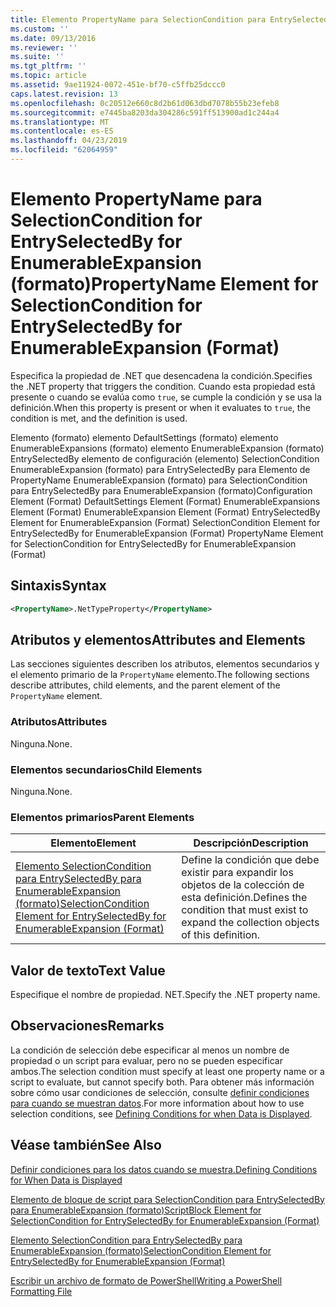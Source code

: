 ```yaml
---
title: Elemento PropertyName para SelectionCondition para EntrySelectedBy para EnumerableExpansion (formato) | Microsoft Docs
ms.custom: ''
ms.date: 09/13/2016
ms.reviewer: ''
ms.suite: ''
ms.tgt_pltfrm: ''
ms.topic: article
ms.assetid: 9ae11924-0072-451e-bf70-c5ffb25dccc0
caps.latest.revision: 13
ms.openlocfilehash: 0c20512e660c8d2b61d063dbd7078b55b23efeb8
ms.sourcegitcommit: e7445ba8203da304286c591ff513900ad1c244a4
ms.translationtype: MT
ms.contentlocale: es-ES
ms.lasthandoff: 04/23/2019
ms.locfileid: "62064959"
---
```

# <a name="propertyname-element-for-selectioncondition-for-entryselectedby-for-enumerableexpansion-format"></a><span data-ttu-id="dedf3-102">Elemento PropertyName para SelectionCondition for EntrySelectedBy for EnumerableExpansion (formato)</span><span class="sxs-lookup"><span data-stu-id="dedf3-102">PropertyName Element for SelectionCondition for EntrySelectedBy for EnumerableExpansion (Format)</span></span>

<span data-ttu-id="dedf3-103">Especifica la propiedad de .NET que desencadena la condición.</span><span class="sxs-lookup"><span data-stu-id="dedf3-103">Specifies the .NET property that triggers the condition.</span></span> <span data-ttu-id="dedf3-104">Cuando esta propiedad está presente o cuando se evalúa como `true`, se cumple la condición y se usa la definición.</span><span class="sxs-lookup"><span data-stu-id="dedf3-104">When this property is present or when it evaluates to `true`, the condition is met, and the definition is used.</span></span>

<span data-ttu-id="dedf3-105">Elemento (formato) elemento DefaultSettings (formato) elemento EnumerableExpansions (formato) elemento EnumerableExpansion (formato) EntrySelectedBy elemento de configuración (elemento) SelectionCondition EnumerableExpansion (formato) para EntrySelectedBy para Elemento de PropertyName EnumerableExpansion (formato) para SelectionCondition para EntrySelectedBy para EnumerableExpansion (formato)</span><span class="sxs-lookup"><span data-stu-id="dedf3-105">Configuration Element (Format) DefaultSettings Element (Format) EnumerableExpansions Element (Format) EnumerableExpansion Element (Format) EntrySelectedBy Element for EnumerableExpansion (Format) SelectionCondition Element for EntrySelectedBy for EnumerableExpansion (Format) PropertyName Element for SelectionCondition for EntrySelectedBy for EnumerableExpansion (Format)</span></span>

## <a name="syntax"></a><span data-ttu-id="dedf3-106">Sintaxis</span><span class="sxs-lookup"><span data-stu-id="dedf3-106">Syntax</span></span>

```xml
<PropertyName>.NetTypeProperty</PropertyName>
```

## <a name="attributes-and-elements"></a><span data-ttu-id="dedf3-107">Atributos y elementos</span><span class="sxs-lookup"><span data-stu-id="dedf3-107">Attributes and Elements</span></span>

<span data-ttu-id="dedf3-108">Las secciones siguientes describen los atributos, elementos secundarios y el elemento primario de la `PropertyName` elemento.</span><span class="sxs-lookup"><span data-stu-id="dedf3-108">The following sections describe attributes, child elements, and the parent element of the `PropertyName` element.</span></span>

### <a name="attributes"></a><span data-ttu-id="dedf3-109">Atributos</span><span class="sxs-lookup"><span data-stu-id="dedf3-109">Attributes</span></span>

<span data-ttu-id="dedf3-110">Ninguna.</span><span class="sxs-lookup"><span data-stu-id="dedf3-110">None.</span></span>

### <a name="child-elements"></a><span data-ttu-id="dedf3-111">Elementos secundarios</span><span class="sxs-lookup"><span data-stu-id="dedf3-111">Child Elements</span></span>

<span data-ttu-id="dedf3-112">Ninguna.</span><span class="sxs-lookup"><span data-stu-id="dedf3-112">None.</span></span>

### <a name="parent-elements"></a><span data-ttu-id="dedf3-113">Elementos primarios</span><span class="sxs-lookup"><span data-stu-id="dedf3-113">Parent Elements</span></span>

|<span data-ttu-id="dedf3-114">Elemento</span><span class="sxs-lookup"><span data-stu-id="dedf3-114">Element</span></span>|<span data-ttu-id="dedf3-115">Descripción</span><span class="sxs-lookup"><span data-stu-id="dedf3-115">Description</span></span>|
|-------------|-----------------|
|[<span data-ttu-id="dedf3-116">Elemento SelectionCondition para EntrySelectedBy para EnumerableExpansion (formato)</span><span class="sxs-lookup"><span data-stu-id="dedf3-116">SelectionCondition Element for EntrySelectedBy for EnumerableExpansion (Format)</span></span>](./selectioncondition-element-for-entryselectedby-for-enumerableexpansion-format.md)|<span data-ttu-id="dedf3-117">Define la condición que debe existir para expandir los objetos de la colección de esta definición.</span><span class="sxs-lookup"><span data-stu-id="dedf3-117">Defines the condition that must exist to expand the collection objects of this definition.</span></span>|

## <a name="text-value"></a><span data-ttu-id="dedf3-118">Valor de texto</span><span class="sxs-lookup"><span data-stu-id="dedf3-118">Text Value</span></span>

<span data-ttu-id="dedf3-119">Especifique el nombre de propiedad. NET.</span><span class="sxs-lookup"><span data-stu-id="dedf3-119">Specify the .NET property name.</span></span>

## <a name="remarks"></a><span data-ttu-id="dedf3-120">Observaciones</span><span class="sxs-lookup"><span data-stu-id="dedf3-120">Remarks</span></span>

<span data-ttu-id="dedf3-121">La condición de selección debe especificar al menos un nombre de propiedad o un script para evaluar, pero no se pueden especificar ambos.</span><span class="sxs-lookup"><span data-stu-id="dedf3-121">The selection condition must specify at least one property name or a script to evaluate, but cannot specify both.</span></span> <span data-ttu-id="dedf3-122">Para obtener más información sobre cómo usar condiciones de selección, consulte [definir condiciones para cuando se muestran datos](./defining-conditions-for-displaying-data.md).</span><span class="sxs-lookup"><span data-stu-id="dedf3-122">For more information about how to use selection conditions, see [Defining Conditions for when Data is Displayed](./defining-conditions-for-displaying-data.md).</span></span>

## <a name="see-also"></a><span data-ttu-id="dedf3-123">Véase también</span><span class="sxs-lookup"><span data-stu-id="dedf3-123">See Also</span></span>

[<span data-ttu-id="dedf3-124">Definir condiciones para los datos cuando se muestra.</span><span class="sxs-lookup"><span data-stu-id="dedf3-124">Defining Conditions for When Data is Displayed</span></span>](./defining-conditions-for-displaying-data.md)

[<span data-ttu-id="dedf3-125">Elemento de bloque de script para SelectionCondition para EntrySelectedBy para EnumerableExpansion (formato)</span><span class="sxs-lookup"><span data-stu-id="dedf3-125">ScriptBlock Element for SelectionCondition for EntrySelectedBy for EnumerableExpansion (Format)</span></span>](./scriptblock-element-for-selectioncondition-for-entryselectedby-for-enumerableexpansion-format.md)

[<span data-ttu-id="dedf3-126">Elemento SelectionCondition para EntrySelectedBy para EnumerableExpansion (formato)</span><span class="sxs-lookup"><span data-stu-id="dedf3-126">SelectionCondition Element for EntrySelectedBy for EnumerableExpansion (Format)</span></span>](./selectioncondition-element-for-entryselectedby-for-enumerableexpansion-format.md)

[<span data-ttu-id="dedf3-127">Escribir un archivo de formato de PowerShell</span><span class="sxs-lookup"><span data-stu-id="dedf3-127">Writing a PowerShell Formatting File</span></span>](./writing-a-powershell-formatting-file.md)
